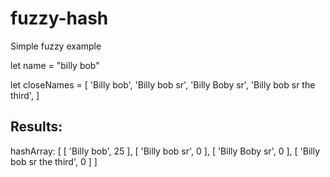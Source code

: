 # fuzzy-hash
Simple fuzzy example


let name = "billy bob"

let closeNames = [
    'Billy bob',
    'Billy bob sr',
    'Billy Boby sr',
    'Billy bob sr the third',
]




## Results:

hashArray:  [ [ 'Billy bob', 25 ],
  [ 'Billy bob sr', 0 ],
  [ 'Billy Boby sr', 0 ],
  [ 'Billy bob sr the third', 0 ] ]
